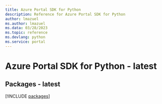 ```yaml
---
title: Azure Portal SDK for Python
description: Reference for Azure Portal SDK for Python
author: lmazuel
ms.author: lmazuel
ms.data: 03/28/2023
ms.topic: reference
ms.devlang: python
ms.service: portal
---
```

# Azure Portal SDK for Python - latest
## Packages - latest
[!INCLUDE [packages](portal-index.md)]